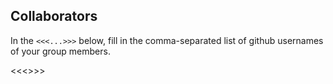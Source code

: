 ## Collaborators

In the `<<<...>>>` below, fill in the comma-separated list of github usernames of your group members.

<<<>>>

